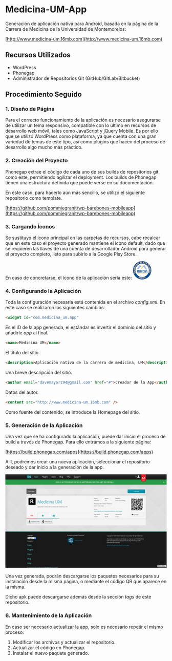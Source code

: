 # Medicina-UM-App

Generación de aplicación nativa para Android, basada en la página de la Carrera de Medicina de la Universidad de Montemorelos:

[http://www.medicina-um.16mb.com](http://www.medicina-um.16mb.com)

## Recursos Utilizados

* WordPress
* Phonegap
* Administrador de Repositorios Git (GitHub/GitLab/Bitbucket)

## Procedimiento Seguido

### 1. Diseño de Página

Para el correcto funcionamiento de la aplicación es necesario asegurarse de utilizar un tema responsivo, compatible con lo último en recursos de desarrollo web móvil, tales como JavaScript y jQuery Mobile. Es por ello que se utilizó WordPress como plataforma, ya que cuenta con una gran variedad de temas de este tipo, así como plugins que hacen del proceso de desarrollo algo mucho más práctico.

### 2. Creación del Proyecto

Phonegap extrae el código de cada uno de sus builds de repositorios git como este, permitiendo agilizar el deployment. Los builds de Phonegap tienen una estructura definida que puede verse en su documentación.

En este caso, para hacerlo aún más sencillo, se utilizó el siguiente repositorio como template.

[https://github.com/pommiegranit/wp-barebones-mobileapp](https://github.com/pommiegranit/wp-barebones-mobileapp)

### 3. Cargando Íconos

Se sustituyó el ícono principal en las carpetas de recursos, cabe recalcar que en este caso el proyecto generado mantiene el ícono default, dado que se requieren las llaves de una cuenta de desarrollador Android para generar el proyecto completo, listo para subirlo a la Google Play Store.

En caso de concretarse, el ícono de la aplicación sería este:
![alt text](icon.png)

### 4. Configurando la Aplicación

Toda la configuración necesaria está contenida en el archivo *config.xml*. En este caso se realizaron los siguientes cambios:

```html
<widget id="com.medicina_um.app"
```
[comment]: #

Es el ID de la app generada, el estándar es invertir el dominio del sitio y añadirle *app* al final.

```html
<name>Medicina UM</name>
```

El título del sitio.

```html
<description>Aplicación nativa de la carrera de medicina, UM</description>
```

Una breve descripción del sitio.

```html
<author email="davemayorz94@gmail.com" href="#">Creador de la App</author>
```

Datos del autor.

```html
<content src="http://www.medicina-um.16mb.com" />
```

Como fuente del contenido, se introduce la Homepage del sitio.

### 5. Generación de la Aplicación

Una vez que se ha configurado la aplicación, puede dar inicio el proceso de build a través de Phonegap. Para ello entramos a la siguiente página:

[https://build.phonegap.com/apps](https://build.phonegap.com/apps)

Allí, podremos crear una nueva aplicación, seleccionar el repositorio deseado y dar inicio a la generación de la app.

![alt text](screenshot.png)

Una vez generada, podrán descargarse los paquetes necesarios para su instalación desde la misma página, o mediante el código QR que aparece en la misma.

Dicho apk puede descargarse además desde la sección *tags* de este repositorio.

### 6. Mantenimiento de la Aplicación

En caso ser necesario actualizar la app, solo es necesario repetir el mismo proceso:

1. Modificar los archivos y actualizar el repositorio.
2. Actualizar el código en Phonegap.
3. Instalar el nuevo paquete generado.
